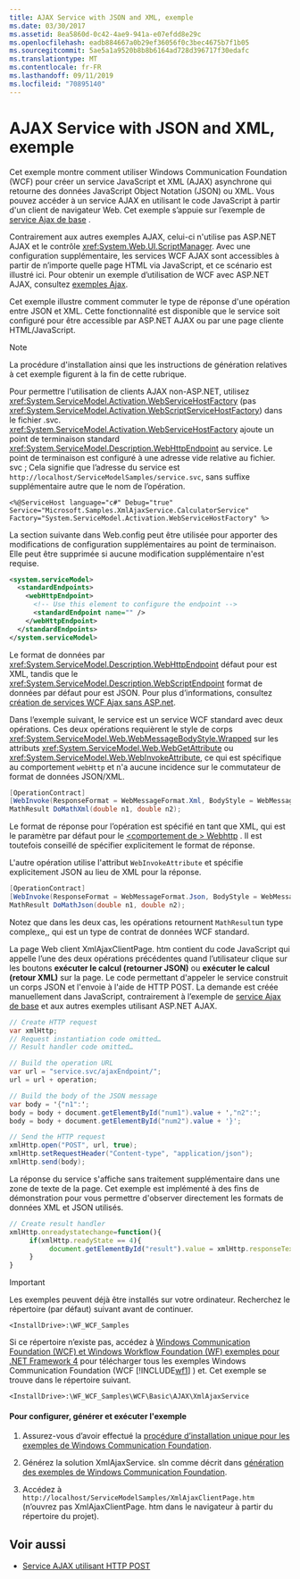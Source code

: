 ```yaml
---
title: AJAX Service with JSON and XML, exemple
ms.date: 03/30/2017
ms.assetid: 8ea5860d-0c42-4ae9-941a-e07efdd8e29c
ms.openlocfilehash: eadb884667a0b29ef36056f0c3bec4675b7f1b05
ms.sourcegitcommit: 5ae5a1a9520b8b8b6164ad728d396717f30edafc
ms.translationtype: MT
ms.contentlocale: fr-FR
ms.lasthandoff: 09/11/2019
ms.locfileid: "70895140"
---
```

# <a name="ajax-service-with-json-and-xml-sample"></a>AJAX Service with JSON and XML, exemple

Cet exemple montre comment utiliser Windows Communication Foundation (WCF) pour créer un service JavaScript et XML (AJAX) asynchrone qui retourne des données JavaScript Object Notation (JSON) ou XML. Vous pouvez accéder à un service AJAX en utilisant le code JavaScript à partir d'un client de navigateur Web. Cet exemple s’appuie sur l’exemple de [service Ajax de base](../../../../docs/framework/wcf/samples/basic-ajax-service.md) .

Contrairement aux autres exemples AJAX, celui-ci n'utilise pas ASP.NET AJAX et le contrôle <xref:System.Web.UI.ScriptManager>. Avec une configuration supplémentaire, les services WCF AJAX sont accessibles à partir de n’importe quelle page HTML via JavaScript, et ce scénario est illustré ici. Pour obtenir un exemple d’utilisation de WCF avec ASP.NET AJAX, consultez [exemples Ajax](ajax.md).

Cet exemple illustre comment commuter le type de réponse d'une opération entre JSON et XML. Cette fonctionnalité est disponible que le service soit configuré pour être accessible par ASP.NET AJAX ou par une page cliente HTML/JavaScript.

> [!NOTE]
> La procédure d'installation ainsi que les instructions de génération relatives à cet exemple figurent à la fin de cette rubrique.

Pour permettre l'utilisation de clients AJAX non-ASP.NET, utilisez <xref:System.ServiceModel.Activation.WebServiceHostFactory> (pas <xref:System.ServiceModel.Activation.WebScriptServiceHostFactory>) dans le fichier .svc. <xref:System.ServiceModel.Activation.WebServiceHostFactory> ajoute un point de terminaison standard <xref:System.ServiceModel.Description.WebHttpEndpoint> au service. Le point de terminaison est configuré à une adresse vide relative au fichier. svc ; Cela signifie que l’adresse du service est `http://localhost/ServiceModelSamples/service.svc`, sans suffixe supplémentaire autre que le nom de l’opération.

`<%@ServiceHost language="c#" Debug="true" Service="Microsoft.Samples.XmlAjaxService.CalculatorService" Factory="System.ServiceModel.Activation.WebServiceHostFactory" %>`

La section suivante dans Web.config peut être utilisée pour apporter des modifications de configuration supplémentaires au point de terminaison. Elle peut être supprimée si aucune modification supplémentaire n'est requise.

```xml
<system.serviceModel>
  <standardEndpoints>
    <webHttpEndpoint>
      <!-- Use this element to configure the endpoint -->
      <standardEndpoint name="" />
    </webHttpEndpoint>
  </standardEndpoints>
</system.serviceModel>
```

Le format de données par <xref:System.ServiceModel.Description.WebHttpEndpoint> défaut pour est XML, tandis que le <xref:System.ServiceModel.Description.WebScriptEndpoint> format de données par défaut pour est JSON. Pour plus d’informations, consultez [création de services WCF Ajax sans ASP.net](../../../../docs/framework/wcf/feature-details/creating-wcf-ajax-services-without-aspnet.md).

Dans l’exemple suivant, le service est un service WCF standard avec deux opérations. Ces deux opérations requièrent le style de corps <xref:System.ServiceModel.Web.WebMessageBodyStyle.Wrapped> sur les attributs <xref:System.ServiceModel.Web.WebGetAttribute> ou <xref:System.ServiceModel.Web.WebInvokeAttribute>, ce qui est spécifique au comportement `webHttp` et n'a aucune incidence sur le commutateur de format de données JSON/XML.

```csharp
[OperationContract]
[WebInvoke(ResponseFormat = WebMessageFormat.Xml, BodyStyle = WebMessageBodyStyle.Wrapped)]
MathResult DoMathXml(double n1, double n2);
```

Le format de réponse pour l’opération est spécifié en tant que XML, qui est le paramètre par défaut pour le [ \<comportement de > Webhttp](../../../../docs/framework/configure-apps/file-schema/wcf/webhttp.md) . Il est toutefois conseillé de spécifier explicitement le format de réponse.

L'autre opération utilise l'attribut `WebInvokeAttribute` et spécifie explicitement JSON au lieu de XML pour la réponse.

```csharp
[OperationContract]
[WebInvoke(ResponseFormat = WebMessageFormat.Json, BodyStyle = WebMessageBodyStyle.Wrapped)]
MathResult DoMathJson(double n1, double n2);
```

Notez que dans les deux cas, les opérations retournent `MathResult`un type complexe,, qui est un type de contrat de données WCF standard.

La page Web client XmlAjaxClientPage. htm contient du code JavaScript qui appelle l’une des deux opérations précédentes quand l’utilisateur clique sur les boutons **exécuter le calcul (retourner JSON)** ou **exécuter le calcul (retour XML)** sur la page. Le code permettant d'appeler le service construit un corps JSON et l'envoie à l'aide de HTTP POST. La demande est créée manuellement dans JavaScript, contrairement à l’exemple de [service Ajax de base](../../../../docs/framework/wcf/samples/basic-ajax-service.md) et aux autres exemples utilisant ASP.NET AJAX.

```csharp
// Create HTTP request
var xmlHttp;
// Request instantiation code omitted…
// Result handler code omitted…

// Build the operation URL
var url = "service.svc/ajaxEndpoint/";
url = url + operation;

// Build the body of the JSON message
var body = '{"n1":';
body = body + document.getElementById("num1").value + ',"n2":';
body = body + document.getElementById("num2").value + '}';

// Send the HTTP request
xmlHttp.open("POST", url, true);
xmlHttp.setRequestHeader("Content-type", "application/json");
xmlHttp.send(body);
```

La réponse du service s'affiche sans traitement supplémentaire dans une zone de texte de la page. Cet exemple est implémenté à des fins de démonstration pour vous permettre d'observer directement les formats de données XML et JSON utilisés.

```javascript
// Create result handler
xmlHttp.onreadystatechange=function(){
     if(xmlHttp.readyState == 4){
          document.getElementById("result").value = xmlHttp.responseText;
     }
}
```

> [!IMPORTANT]
> Les exemples peuvent déjà être installés sur votre ordinateur. Recherchez le répertoire (par défaut) suivant avant de continuer.
>
> `<InstallDrive>:\WF_WCF_Samples`
>
> Si ce répertoire n’existe pas, accédez à [Windows Communication Foundation (WCF) et Windows Workflow Foundation (WF) exemples pour .NET Framework 4](https://go.microsoft.com/fwlink/?LinkId=150780) pour télécharger tous les exemples Windows Communication Foundation (WCF [!INCLUDE[wf1](../../../../includes/wf1-md.md)] ) et. Cet exemple se trouve dans le répertoire suivant.
>
> `<InstallDrive>:\WF_WCF_Samples\WCF\Basic\AJAX\XmlAjaxService`

#### <a name="to-set-up-build-and-run-the-sample"></a>Pour configurer, générer et exécuter l'exemple

1. Assurez-vous d’avoir effectué la [procédure d’installation unique pour les exemples de Windows Communication Foundation](../../../../docs/framework/wcf/samples/one-time-setup-procedure-for-the-wcf-samples.md).

2. Générez la solution XmlAjaxService. sln comme décrit dans [génération des exemples de Windows Communication Foundation](../../../../docs/framework/wcf/samples/building-the-samples.md).

3. Accédez à `http://localhost/ServiceModelSamples/XmlAjaxClientPage.htm` (n’ouvrez pas XmlAjaxClientPage. htm dans le navigateur à partir du répertoire du projet).

## <a name="see-also"></a>Voir aussi

- [Service AJAX utilisant HTTP POST](../../../../docs/framework/wcf/samples/ajax-service-using-http-post.md)
